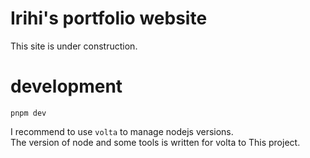 # Irihi's portfolio website
This site is under construction.

# development
```
pnpm dev
```
I recommend to use `volta` to manage nodejs versions.  
The version of node and some tools is written for volta to This project.
